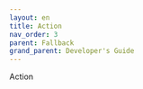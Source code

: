 ```yaml
---
layout: en
title: Action
nav_order: 3
parent: Fallback
grand_parent: Developer's Guide
---
```

Action

